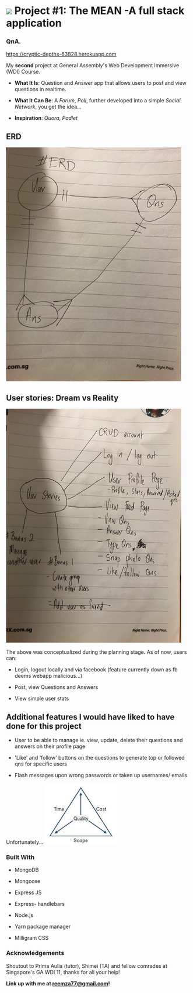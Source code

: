 # ![](https://ga-dash.s3.amazonaws.com/production/assets/logo-9f88ae6c9c3871690e33280fcf557f33.png) Project #1: The MEAN -A full stack application


### QnA.
https://cryptic-depths-63828.herokuapp.com

My **second** project at General Assembly's Web Development Immersive (WDI) Course.
* **What It Is**: Question and Answer app that allows users to post and view questions in realtime.

* **What It Can Be**:  A *Forum*, *Poll*, further developed into a simple *Social Network*, you get the idea...

* **Inspiration**: *Quora*, *Padlet*

## ERD
![ERD](ERD.jpg)


## User stories: Dream vs Reality
![userStories](userStories.jpg)

The above was conceptualized during the planning stage. As of now, users can:

* Login, logout locally and via facebook (feature currently down as fb deems webapp malicious...)

* Post, view Questions and Answers

* View simple user stats

## Additional features I would have liked to have done for this project

* User to be able to manage ie. view, update, delete their questions and answers on their profile page

* 'Like' and 'follow' buttons on the questions to generate top or followed qns for specific users

* Flash messages upon wrong passwords or taken up usernames/ emails

Unfortunately...
![pmt](project_management_triangle.jpg)





### Built With

* MongoDB

* Mongoose

* Express JS

* Express- handlebars

* Node.js

* Yarn package manager

* Milligram CSS



### Acknowledgements

Shoutout to Prima Aulia (tutor), Shimei (TA) and fellow comrades at Singapore's GA WDI 11, thanks for all your help!

**Link up with me at reemza77@gmail.com!**
